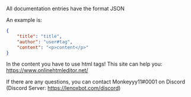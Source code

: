 All documentation entries have the format JSON

An example is: 

```json
{
    "title": "title",
    "author": "user#tag",
    "content": "<p>content</p>"
}
```

In the content you have to use html tags! This site can help you: https://www.onlinehtmleditor.net/

If there are any questions, you can contact Monkeyyy11#0001 on Discord (Discord Server: https://lenoxbot.com/discord)
